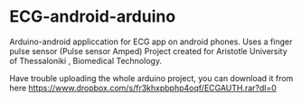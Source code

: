 # ECG-android-arduino
Arduino-android appliccation for ECG app on android phones.
Uses a finger pulse sensor (Pulse sensor Amped)
Project created for Aristotle University of Thessaloniki , Biomedical Technology.

Have trouble uploading the whole arduino project, you can download it from here
https://www.dropbox.com/s/fr3khxpbphp4oqf/ECGAUTH.rar?dl=0
